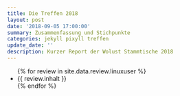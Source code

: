 ```yaml
---
title: Die Treffen 2018
layout: post
date: '2018-09-05 17:00:00'
summary: Zusammenfassung und Stichpunkte
categories: jekyll pixyll treffen
update_date: ''
description: Kurzer Report der Wolust Stammtische 2018 
---
```


<ul>
 {% for review  in site.data.review.linuxuser %}
    <li>  {{ review.inhalt }} </li>
 {% endfor %}
</ul>
